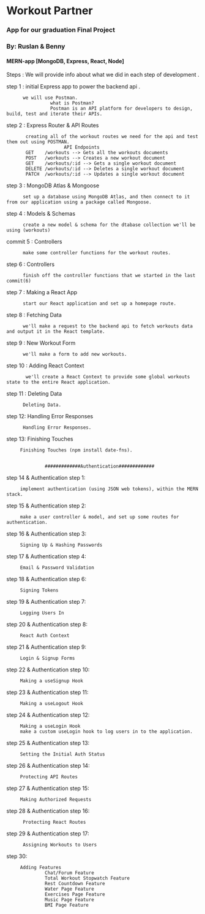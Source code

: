 # Workout Partner
### App for our graduation Final Project
### By: Ruslan & Benny


#### MERN-app [MongoDB, Express, React, Node]



Steps :
         We will provide info about what we did in each step of development .


step 1 : initial Express app to power the backend api .
          
          we will use Postman.
                    what is Postman?
                    Postman is an API platform for developers to design, build, test and iterate their APIs.
    
          
          
          
          
step 2 : Express Router & API Routes




           creating all of the workout routes we need for the api and test them out using POSTMAN.
                         API Endpoints
           GET    /workouts --> Gets all the workouts documents
           POST   /workouts --> Creates a new workout document 
           GET    /workouts/:id --> Gets a single workout document
           DELETE /workouts/:id --> Deletes a single workout document
           PATCH  /workouts/:id --> Updates a single workout document
           
step 3 : MongoDB Atlas & Mongoose
                               
          set up a database using MongoDB Atlas, and then connect to it from our application using a package called Mongoose.

step 4 : Models & Schemas

          create a new model & schema for the dtabase collection we'll be using (workouts)
          
commit 5 : Controllers 

          make some controller functions for the workout routes.
          
step 6 : Controllers

          finish off the controller functions that we started in the last commit(6)

step 7 : Making a React App 

          start our React application and set up a homepage route.
    
step 8 : Fetching Data
          
          we'll make a request to the backend api to fetch workouts data and output it in the React template.

step 9 : New Workout Form

          we'll make a form to add new workouts.

step 10 : Adding React Context

           we'll create a React Context to provide some global workouts state to the entire React application.
           
step 11 : Deleting Data
          
          Deleting Data.
          
step 12: Handling Error Responses

          Handling Error Responses.

step 13: Finishing Touches
         
         Finishing Touches (npm install date-fns).


                  #############Authentication#############
                  
step 14 & Authentication step 1:

         implement authentication (using JSON web tokens), within the MERN stack.
         
step 15 & Authentication step 2:

         make a user controller & model, and set up some routes for authentication.

step 16 & Authentication step 3:

         Signing Up & Hashing Passwords

step 17 & Authentication step 4:

         Email & Password Validation

step 18 & Authentication step 6:

         Signing Tokens

step 19 & Authentication step 7:

         Logging Users In

step 20 & Authentication step 8:

         React Auth Context

step 21 & Authentication step 9:

         Login & Signup Forms

step 22 & Authentication step 10:

         Making a useSignup Hook

step 23 & Authentication step 11:

         Making a useLogout Hook
         
step 24 & Authentication step 12:

         Making a useLogin Hook
         make a custom useLogin hook to log users in to the application.

step 25 & Authentication step 13:

         Setting the Initial Auth Status

step 26 & Authentication step 14:

         Protecting API Routes

step 27 & Authentication step 15:

         Making Authorized Requests

step 28 & Authentication step 16:

          Protecting React Routes

step 29 & Authentication step 17:

          Assigning Workouts to Users

step 30:

         Adding Features
                  Chat/Forum Feature
                  Total Workout Stopwatch Feature
                  Rest Countdown Feature
                  Water Page Feature
                  Exercises Page Feature
                  Music Page Feature
                  BMI Page Feature
         
